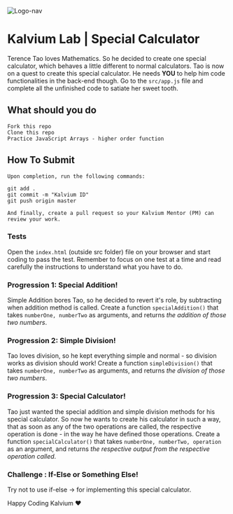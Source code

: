 ![Logo-nav](https://user-images.githubusercontent.com/109285740/200658402-cb59fc91-8677-4d38-9302-b3c804e908c0.png)

# Kalvium Lab | Special Calculator

Terence Tao loves Mathematics. So he decided to create one special calculator, which behaves a little
different to normal calculators.
Tao is now on a quest to create this special calculator. He needs **YOU** to help him code functionalities in the back-end though. Go to the `src/app.js` file and complete all the unfinished code to satiate her sweet tooth.

## What should you do
```
Fork this repo
Clone this repo
Practice JavaScript Arrays - higher order function
```

## How To Submit
```
Upon completion, run the following commands:

git add .
git commit -m "Kalvium ID"
git push origin master

And finally, create a pull request so your Kalvium Mentor (PM) can review your work.
```

### Tests

Open the `index.html` (outside src folder) file on your browser and start coding to pass the test. Remember to focus on one test at a time and read carefully the instructions to understand what you have to do.

### Progression 1: Special Addition!

Simple Addition bores Tao, so he decided to revert it's role, by subtracting when addition method is called. Create a function `specialAddition()` that takes `numberOne, numberTwo` as arguments, and returns
_the addition of those two numbers_.

### Progression 2: Simple Division!

Tao loves division, so he kept everything simple and normal - so division works as division should work!
Create a function `simpleDivision()` that takes `numberOne, numberTwo` as arguments, and returns
_the division of those two numbers_.

### Progression 3: Special Calculator!

Tao just wanted the special addition and simple division methods for his special calculator. So now he wants to create his calculator in such a way, that as soon as any of the two operations are called, the 
respective operation is done - in the way he have defined those operations.
Create a function `specialCalculator()` that takes `numberOne, numberTwo, operation` as an argument, and returns _the respective output from the respective operation called_.

### Challenge : If-Else or Something Else!

Try not to use if-else -> for implementing this special calculator.



Happy Coding Kalvium ❤️
